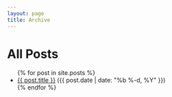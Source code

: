 ```yaml
---
layout: page
title: Archive
---
```

<h1>All Posts</h1>
<ul>
  {% for post in site.posts %}
    <li>
      <a href="{{ post.url | relative_url }}">{{ post.title }}</a>
      ({{ post.date | date: "%b %-d, %Y" }})
    </li>
  {% endfor %}
</ul>